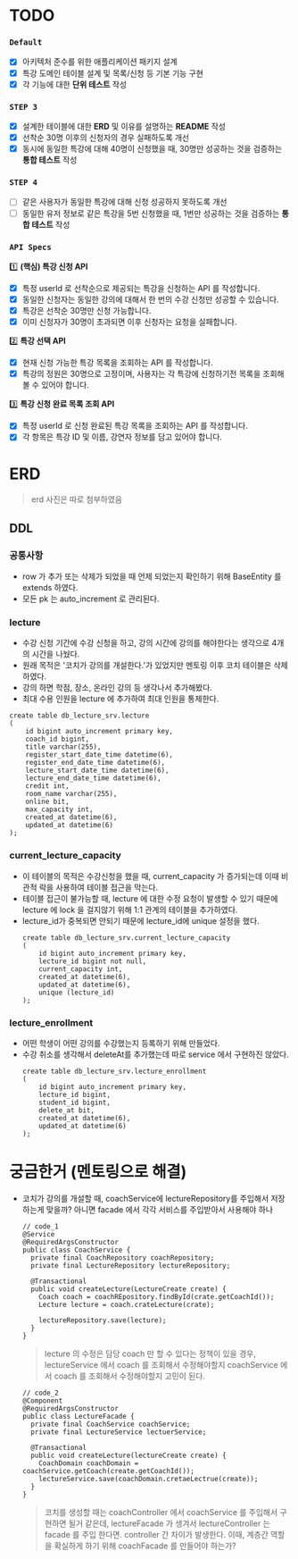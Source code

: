 # TODO
### **`Default`**
- [x] 아키텍처 준수를 위한 애플리케이션 패키지 설계
- [x] 특강 도메인 테이블 설계 및 목록/신청 등 기본 기능 구현
- [x] 각 기능에 대한 **단위 테스트** 작성

### **`STEP 3`**
- [x] 설계한 테이블에 대한 **ERD** 및 이유를 설명하는 **README** 작성
- [x] 선착순 30명 이후의 신청자의 경우 실패하도록 개선
- [x] 동시에 동일한 특강에 대해 40명이 신청했을 때, 30명만 성공하는 것을 검증하는 **통합 테스트** 작성

### **`STEP 4`**
- [ ] 같은 사용자가 동일한 특강에 대해 신청 성공하지 못하도록 개선
- [ ] 동일한 유저 정보로 같은 특강을 5번 신청했을 때, 1번만 성공하는 것을 검증하는 **통합 테스트** 작성

### **`API Specs`**

1️⃣ **(핵심) 특강 신청 API**
- [x] 특정 userId 로 선착순으로 제공되는 특강을 신청하는 API 를 작성합니다.
- [x] 동일한 신청자는 동일한 강의에 대해서 한 번의 수강 신청만 성공할 수 있습니다.
- [x] 특강은 선착순 30명만 신청 가능합니다.
- [x] 이미 신청자가 30명이 초과되면 이후 신청자는 요청을 실패합니다.

2️⃣ **특강 선택 API**
- [x] 현재 신청 가능한 특강 목록을 조회하는 API 를 작성합니다.
- [x] 특강의 정원은 30명으로 고정이며, 사용자는 각 특강에 신청하기전 목록을 조회해 볼 수 있어야 합니다.

3️⃣ **특강 신청 완료 목록 조회 API**
- [x] 특정 userId 로 신청 완료된 특강 목록을 조회하는 API 를 작성합니다.
- [x] 각 항목은 특강 ID 및 이름, 강연자 정보를 담고 있어야 합니다.

# ERD
> erd 사진은 따로 첨부하였음

## DDL
### **공통사항**
- row 가 추가 또는 삭제가 되었을 때 언제 되었는지 확인하기 위해 BaseEntity 를 extends 하였다.
- 모든 pk 는 auto_increment 로 관리된다.
 ### **lecture**
  - 수강 신청 기간에 수강 신청을 하고, 강의 시간에 강의를 해야한다는 생각으로 4개의 시간을 나눴다.
  - 원래 목적은 '코치가 강의를 개설한다.'가 있었지만 멘토링 이후 코치 테이블은 삭제하였다.
  - 강의 하면 학점, 장소, 온라인 강의 등 생각나서 추가해봤다.
  - 최대 수용 인원을 lecture 에 추가하여 최대 인원을 통제한다.
  ```
  create table db_lecture_srv.lecture
  (
      id bigint auto_increment primary key,
      coach_id bigint,
      title varchar(255),
      register_start_date_time datetime(6),
      register_end_date_time datetime(6),
      lecture_start_date_time datetime(6),
      lecture_end_date_time datetime(6),
      credit int,
      room_name varchar(255),
      online bit,
      max_capacity int,
      created_at datetime(6),
      updated_at datetime(6)
  );
  ```
### **current_lecture_capacity**
- 이 테이블의 목적은 수강신청을 했을 때, current_capacity 가 증가되는데 이때 비관적 락을 사용하여 테이블 접근을 막는다.
- 테이블 접근이 불가능할 때, lecture 에 대한 수정 요청이 발생할 수 있기 때문에 lecture 에 lock 을 걸지않기 위해 1:1 관계의 테이블을 추가하였다.
- lecture_id가 중복되면 안되기 때문에 lecture_id에 unique 설정을 했다.
  ```
  create table db_lecture_srv.current_lecture_capacity
  (
      id bigint auto_increment primary key,
      lecture_id bigint not null,
      current_capacity int,
      created_at datetime(6),
      updated_at datetime(6),
      unique (lecture_id)
  );
  ```
### **lecture_enrollment**
- 어떤 학생이 어떤 강의를 수강했는지 등록하기 위해 만들었다.
- 수강 취소를 생각해서 deleteAt를 추가했는데 따로 service 에서 구현하진 않았다.
  ```
  create table db_lecture_srv.lecture_enrollment
  (
      id bigint auto_increment primary key,
      lecture_id bigint,
      student_id bigint,
      delete_at bit,
      created_at datetime(6),
      updated_at datetime(6)
  );
  ```



# 궁금한거 (멘토링으로 해결)
- 코치가 강의를 개설할 때, coachService에 lectureRepository를 주입해서 저장하는게 맞을까? 아니면 facade 에서 각각 서비스를 주입받아서 사용해야 하나
  ```
  // code_1
  @Service
  @RequiredArgsConstructor
  public class CoachService {
    private final CoachRepository coachRepository;
    private final LectureRepository lectureRepository;
    
    @Transactional
    public void createLecture(LectureCreate create) {
      Coach coach = coachREpository.findById(crate.getCoachId());
      Lecture lecture = coach.crateLecture(crate);
      
      lectureRepository.save(lecture);
    }
  }
  ```
  > lecture 의 수정은 담당 coach 만 할 수 있다는 정책이 있을 경우,
  > lectureService 에서 coach 를 조회해서 수정해야할지 coachService 에서 coach 를 조회해서 수정해야할지 고민이 된다.

  ```
  // code_2
  @Component
  @RequiredArgsConstructor
  public class LectureFacade {
    private final CoachService coachService;
    private final LectureService lectuerService;
  
    @Transactional
    public void createLecture(lectureCreate create) {
      CoachDomain coachDomain = coachService.getCoach(create.getCoachId());
      lectureService.save(coachDomain.cretaeLectrue(create));
    }
  }
  ```
  > 코치를 생성할 때는 coachController 에서 coachService 를 주입해서 구현하면 될거 같은데,
  > lectureFacade 가 생겨서 lectureController 는 facade 를 주입 한다면. controller 간 차이가 발생한다.
  > 이때, 계층간 역할을 확실하게 하기 위해 coachFacade 를 만들어야 하는가?



